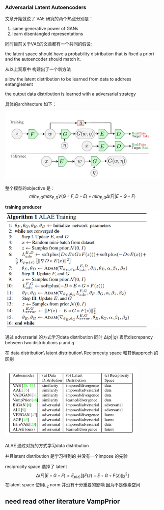 ### Adversarial Latent Autoencoders



文章开始就说了 VAE 研究的两个热点分别是：

1. same generative power of GANs
2. learn disentangled representations



同时目前关于VAE的文章都有一个共同的假设:

the latent space should have a probability distribution that is fixed a priori and the autoencoder should match it.



从以上观察中 构建出了一个新方法

allow the latent distribution to be learned from data to address entanglement

the output data distribution is learned with a adversarial strategy 



具体的architecture 如下：

![alae](./pic/alae.png)

整个模型的objective 是：
$$
 min_{F,G}max_{E,D}V(G\circ F,D\circ E)  + min_{E,G}\Delta(F||E\circ G \circ F)
$$

**training producer**
![alae_training](./pic/alae_train.png)

通过 adversarial 的方式学习data distribution 同时 $\Delta(p||q)$ 表示discrepancy between two distributions $p$ and $q$

在  data distribution\ latent distribution\ Reciprocuty space 和其他approch 的区别

![alae_1](./pic/alae_1.png)

ALAE 通过对抗的方式学习data distribution  

并且latent distribution 是学习得到的 并没有一个impose 的先验

reciprocity space 选择了 latent 
$$
\Delta(F||E\circ G\circ F) = E_{p(z)}[\| F(z)-E\circ G\circ F(z)\|_{2}^{2}]
$$
在latent space 使用$L_{2}$ norm 并没有十分重要的影响 因为不是像素空间



## need read other literature  VampPrior